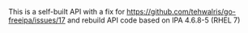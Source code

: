 This is a self-built API with a fix for https://github.com/tehwalris/go-freeipa/issues/17
and rebuild API code based on IPA 4.6.8-5 (RHEL 7)

